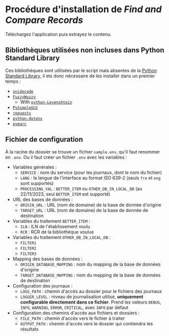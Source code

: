 # Procédure d'installation de _Find and Compare Records_

Téléchargez l'application puis extrayez le contenu.

## Bibliothèques utilisées non incluses dans Python Standard Library

Ces bibliothèques sont utilisées par le script mais absentes de la [Python Standard Library](https://docs.python.org/3/library/), il ets donc nécessaire de les installer dans un premier temps :
* [`unidecode`](https://pypi.org/project/Unidecode/)
* [`FuzzyWuzzy`](https://pypi.org/project/fuzzywuzzy/)
  * With [`python-Levenshtein`](https://pypi.org/project/python-Levenshtein/)
* [`PySimpleGUI`](https://pypi.org/project/PySimpleGUI/)
* [`requests`](https://pypi.org/project/requests/)
* [`python-dotenv`](https://pypi.org/project/python-dotenv/)
* [`pymarc`](https://pypi.org/project/pymarc/)

## Fichier de configuration

À la racine du dossier se trouve un fichier `sample.env`, qu'il faut renommer en `.env`.
Ou il faut créer un fichier `.env` avec les variables :

* Variables générales :
    * `SERVICE` : nom du service (pour les journaux, dont le nom du fichier)
    * `LANG` : la langue de l'interface au format ISO 639-2 (seuls `fre` et `eng` sont supportés)
    * `PROCESSING_VAL` : `BETTER_ITEM` ou `OTHER_DB_IN_LOCAL_DB` (au 22/11/2023, seul `BETTER_ITEM` est supporté)
* URL des bases de données :
  * `ORIGIN_URL` : URL (nom de domaine) de la base de donnée d'origine
  * `TARGET_URL` : URL (nom de domaine) de la base de donnée de destination
* Variables du traitement `BETTER_ITEM` :
  * `ILN` : ILN de l'établissement voulu
  * `RCR` : RCR de la bibliothèque voulue
* Variables du traitement `OTHER_DB_IN_LOCAL_DB` :
  * `FILTER1`
  * `FILTER2`
  * `FILTER3`
* Mapping des bases de données :
  * `ORIGIN_DATABASE_MAPPING` : nom du mapping de la base de données d'origine
  * `TARGET_DATABASE_MAPPING` : nom du mapping de la base de données de destination
* Configuration des journaux :
  * `LOGS_PATH` : chemin d'accès au dossier pour le fichiers des journaux
  * `LOGGER_LEVEL` : niveau de journalisation utilisé, __uniquement configurable directement dans ce fichier__. Prend les valeurs `DEBUG`, `INFO`, `WARNING`, `ERROR`, `CRITICAL`, avec `INFO` par défaut
* Configuration des chemins d'accès aux fichiers et dossiers :
  * `FILE_PATH` : chemin d'accès vers le fichier à traiter
  * `OUTPUT_PATH` : chemin d'accès vers le dossier qui contiendra les résultats
